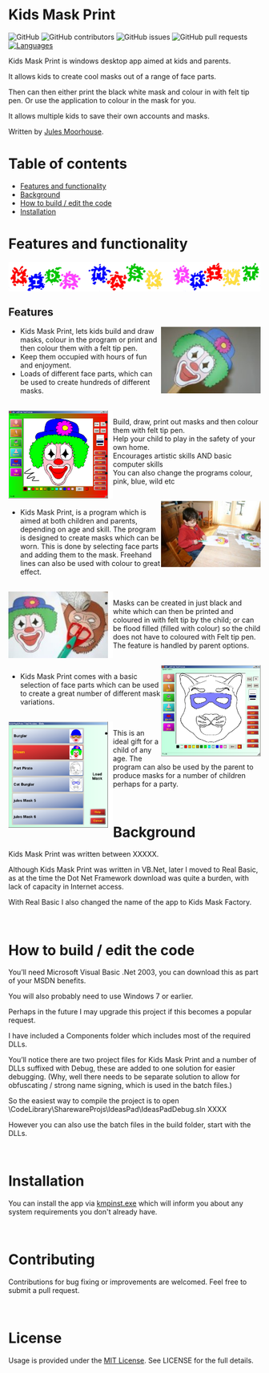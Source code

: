 Kids Mask Print
=========

![GitHub](https://img.shields.io/github/license/jules2010/kidsmaskprint.svg) ![GitHub contributors](https://img.shields.io/github/contributors/jules2010/kidsmaskprint.svg) ![GitHub issues](https://img.shields.io/github/issues/jules2010/kidsmaskprint.svg) ![GitHub pull requests](https://img.shields.io/github/issues-pr/jules2010/kidsmaskprint.svg) [![Languages](https://img.shields.io/badge/language-vb.net-FF69B4.svg)](#)

Kids Mask Print is windows desktop app aimed at kids and parents. 

It allows kids to create cool masks out of a range of face parts. 

Then can then either print the black white mask and colour in with felt tip pen. Or use the application to colour in the mask for you. 

It allows multiple kids to save their own accounts and masks. 

Written by [Jules Moorhouse](https://www.julesmoorhouse.com).

# Table of contents

* [Features and functionality](#features-and-functionality)
* [Background](#background)
* [How to build / edit the code](#how-to-build--edit-the-code)
* [Installation](#installation)

# Features and functionality
 
 <img align="middle" src="gfx/kidsmaskprint.png" width="" height="">

<br/>

## Features

<img align="right" src="gfx/clownmask.jpg" width="199" height="133">

 * Kids Mask Print, lets kids build and draw masks, colour in the program or print and then colour them with a felt tip pen.
* Keep them occupied with hours of fun and enjoyment.
* Loads of different face parts, which can be used to create hundreds of different masks.

<br/>

<img align="left" src="gfx/clownscribble-big.png" width="199" height="176">
<img align="left" src="gfx/spacer.gif" width="10" height="176">

* Build, draw, print out masks and then colour them with felt tip pen.
* Help your child to play in the safety of your own home.
* Encourages artistic skills AND basic computer skills
* You can also change the programs colour, pink, blue, wild etc

<br/>

<img align="right" src="gfx/happykid.jpg" width="199" height="132">

* Kids Mask Print, is a program which is aimed at both children and parents, depending on age and skill. The program is designed to create masks which can be worn. This is done by selecting face parts and adding them to the mask. Freehand lines can also be used with colour to great effect.

<br/>

<img align="left" src="gfx/masks.jpg" width="199" height="133">
<img align="left" src="gfx/spacer.gif" width="10" height="133">

* Masks can be created in just black and white which can then be printed and coloured in with felt tip by the child; or can be flood filled (filled with colour) so the child does not have to coloured with Felt tip pen. The feature is handled by parent options.

<br/>

<img align="right" src="gfx/cat-big.png" width="199" height="182">

* Kids Mask Print comes with a basic selection of face parts which can be used to create a great number of different mask variations.

<br/>

<img align="left" src="gfx/slots-big.png" width="199" height="212">
<img align="left" src="gfx/spacer.gif" width="10" height="212">

* This is an ideal gift for a child of any age. The program can also be used by the parent to produce masks for a number of children perhaps for a party.

<br/>


<!-- <img align="right" src="gfx/pirate-big.png" width="199" height="181"> -->

# Background

Kids Mask Print was written between XXXXX.

Although Kids Mask Print was written in VB.Net, later I moved to Real Basic, as at the time the Dot Net Framework download was quite a burden, with lack of capacity in Internet access. 

With Real Basic I also changed the name of the app to Kids Mask Factory.

<br/>

# How to build / edit the code

You’ll need Microsoft Visual Basic .Net 2003, you can download this as part of your MSDN benefits.

You will also probably need to use Windows 7 or earlier.

Perhaps in the future I may upgrade this project if this becomes a popular request.

I have included a Components folder which includes most of the required DLLs.

You’ll notice there are two project files for Kids Mask Print and a number of DLLs suffixed with Debug, these are added to one solution for easier debugging. (Why, well there needs to be separate solution to allow for obfuscating / strong name signing, which is used in the batch files.)

So the easiest way to compile the project is to open \CodeLibrary\SharewareProjs\IdeasPad\IdeasPadDebug.sln XXXX

However you can also use the batch files in the build folder, start with the DLLs.

<br/>

# Installation

You can install the app via [kmpinst.exe](https://github.com/Jules2010/KidsMaskPrint/raw/master/Build/KMP/Nsis/kmpinst.exe) which will inform you about any system requirements you don't already have.

<br/>

# Contributing
Contributions for bug fixing or improvements are welcomed. Feel free to submit a pull request.

<br/>

# License
Usage is provided under the [MIT License](http://opensource.org/licenses/mit-license.php). See LICENSE for the full details.
